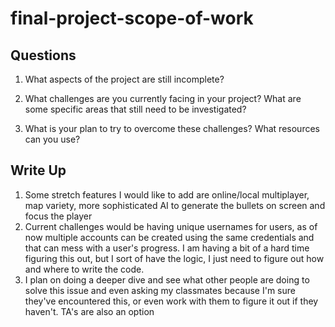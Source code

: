 # final-project-scope-of-work

## Questions

1. What aspects of the project are still incomplete?

2. What challenges are you currently facing in your project? What are some specific areas that still need to be investigated?

3. What is your plan to try to overcome these challenges? What resources can you use?

## Write Up

<!--- Final project write up goes here --->

1. Some stretch features I would like to add are online/local multiplayer, map variety, more sophisticated AI to generate the bullets on screen and focus the player
2. Current challenges would be having unique usernames for users, as of now multiple accounts can be created using the same credentials and that can mess with a user's progress. I am having a bit of a hard time figuring this out, but I sort of have the logic, I just need to figure out how and where to write the code.
3. I plan on doing a deeper dive and see what other people are doing to solve this issue and even asking my classmates because I'm sure they've encountered this, or even work with them to figure it out if they haven't. TA's are also an option

